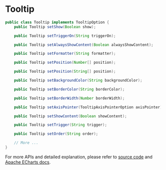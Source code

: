 # Tooltip

```java
public class Tooltip implements TooltipOption {
    public Tooltip setShow(Boolean show);

    public Tooltip setTriggerOn(String triggerOn);

    public Tooltip setAlwaysShowContent(Boolean alwaysShowContent);

    public Tooltip setFormatter(String formatter);

    public Tooltip setPosition(Number[] position);

    public Tooltip setPosition(String[] position);

    public Tooltip setBackgroundColor(String backgroundColor);

    public Tooltip setBorderColor(String borderColor);

    public Tooltip setBorderWidth(Number borderWidth);

    public Tooltip setAxisPointer(TooltipAxisPointerOption axisPointer);

    public Tooltip setShowContent(Boolean showContent);

    public Tooltip setTrigger(String trigger);

    public Tooltip setOrder(String order);

    // More ...
}
```

For more APIs and detailed explanation, please refer to [source code](https://github.com/ECharts-Java/ECharts-Java/blob/master/src/main/java/org/icepear/echarts/components/tooltip/Tooltip.java) and [Apache ECharts docs](https://echarts.apache.org/en/option.html#tooltip).
